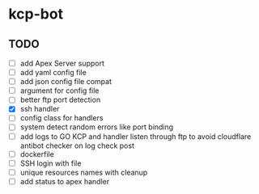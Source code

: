 # kcp-bot

## TODO

- [ ] add Apex Server support
- [ ] add yaml config file
- [ ] add json config file compat
- [ ] argument for config file
- [ ] better ftp port detection
- [x] ssh handler
- [ ] config class for handlers
- [ ] system detect random errors like port binding
- [ ] add logs to GO KCP and handler listen through ftp to avoid cloudflare antibot checker on log check post
- [ ] dockerfile
- [ ] SSH login with file
- [ ] unique resources names with cleanup
- [ ] add status to apex handler
